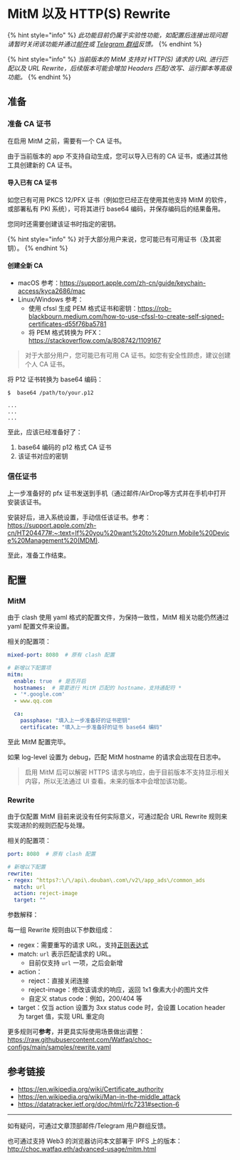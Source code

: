 # MitM 以及 HTTP(S) Rewrite

{% hint style="info" %}
_此功能目前仍属于实验性功能，如配置后连接出现问题请暂时关闭该功能并通过[邮件](mailto:support@watfaq.com?subject=%5BMitM%20%E9%97%AE%E9%A2%98%E5%8F%8D%E9%A6%88%5D%E8%AF%B7%E6%8F%8F%E8%BF%B0%E4%BD%A0%E7%9A%84%E9%97%AE%E9%A2%98)或 [Telegram 群组](https://t.me/choc_chat)反馈。_
{% endhint %}

{% hint style="info" %}
_当前版本的 MitM 支持对 HTTP(S) 请求的 URL 进行匹配以及 URL Rewrite，后续版本可能会增加 Headers 匹配/改写、运行脚本等高级功能。_
{% endhint %}


## 准备

### 准备 CA 证书

在启用 MitM 之前，需要有一个 CA 证书。

由于当前版本的 app 不支持自动生成，您可以导入已有的 CA 证书，或通过其他工具创建新的 CA 证书。

#### 导入已有 CA 证书

如您已有可用 PKCS 12/PFX 证书（例如您已经正在使用其他支持 MitM 的软件，或部署私有 PKI 系统），可将其进行 base64 编码，并保存编码后的结果备用。

您同时还需要创建该证书时指定的密钥。

{% hint style="info" %}
对于大部分用户来说，您可能已有可用证书（及其密钥）。
{% endhint %}

#### 创建全新 CA

* macOS 参考：https://support.apple.com/zh-cn/guide/keychain-access/kyca2686/mac
* Linux/Windows 参考：
    - 使用 cfssl 生成 PEM 格式证书和密钥：https://rob-blackbourn.medium.com/how-to-use-cfssl-to-create-self-signed-certificates-d55f76ba5781
    - 将 PEM 格式转换为 PFX：https://stackoverflow.com/a/808742/1109167

> 对于大部分用户，您可能已有可用 CA 证书。如您有安全性顾虑，建议创建个人 CA 证书。

将 P12 证书转换为 base64 编码：

```console
$  base64 /path/to/your.p12

...
...
...
```

至此，应该已经准备好了：
1. base64 编码的 p12 格式 CA 证书
2. 该证书对应的密钥

### 信任证书

上一步准备好的 pfx 证书发送到手机（通过邮件/AirDrop等方式并在手机中打开安装该证书。

安装好后，进入系统设置，手动信任该证书。参考：https://support.apple.com/zh-cn/HT204477#:~:text=If%20you%20want%20to%20turn,Mobile%20Device%20Management%20(MDM).

至此，准备工作结束。

## 配置

### MitM

由于 clash 使用 yaml 格式的配置文件，为保持一致性，MitM 相关功能仍然通过 yaml 配置文件来设置。

相关的配置项：

```yaml
mixed-port: 8080  # 原有 clash 配置

# 新增以下配置项
mitm:
  enable: true  # 是否开启
  hostnames:  # 需要进行 MitM 匹配的 hostname，支持通配符 *
  - '*.google.com'
  - www.qq.com

  ca:
    passphase: "填入上一步准备好的证书密钥"
    certificate: "填入上一步准备好的证书 base64 编码"
```

至此 MitM 配置完毕。

如果 log-level 设置为 debug，匹配 MitM hostname 的请求会出现在日志中。

> 启用 MitM 后可以解密 HTTPS 请求与响应，由于目前版本不支持显示相关内容，所以无法通过 UI 查看。未来的版本中会增加该功能。

### Rewrite

由于仅配置 MitM 目前来说没有任何实际意义，可通过配合 URL Rewrite 规则来实现进阶的规则匹配与处理。

相关的配置项：

```yaml
port: 8080  # 原有 clash 配置

# 新增以下配置
rewrite:
- regex: ^https?:\/\/api\.douban\.com\/v2\/app_ads\/common_ads
  match: url
  action: reject-image
  target: ""
```

参数解释：

每一组 Rewrite 规则由以下参数组成：

* regex：需要重写的请求 URL，支持[正则表达式](https://github.com/google/re2/wiki/Syntax)
* match: `url` 表示匹配请求的 URL。
    - 目前仅支持 `url` 一项，之后会新增
* action：
    - reject：直接关闭连接
    - reject-image：修改该请求的响应，返回 1x1 像素大小的图片文件
    - 自定义 status code：例如，200/404 等
* target：仅当 action 设置为 3xx status code 时，会设置 Location header 为 target 值，实现 URL 重定向

更多规则可**参考**，并更具实际使用场景做出调整：https://raw.githubusercontent.com/Watfaq/choc-configs/main/samples/rewrite.yaml

## 参考链接

* https://en.wikipedia.org/wiki/Certificate_authority
* https://en.wikipedia.org/wiki/Man-in-the-middle_attack
* https://datatracker.ietf.org/doc/html/rfc7231#section-6

---

如有疑问，可通过文章顶部邮件/Telegram 用户群组反馈。

也可通过支持 Web3 的浏览器访问本文部署于 IPFS 上的版本：http://choc.watfaq.eth/advanced-usage/mitm.html